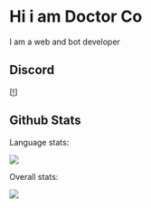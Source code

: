 # Hi i am Doctor Co
<p>I am a web and bot developer</p>

## Discord

[[!](https://discord.c99.nl/widget/theme-4/725278824975040512.png)]

## Github Stats

Language stats:
<p align="left"><img src='https://github-readme-stats.vercel.app/api/top-langs?username=DoctorCo&locale=en'></img></p>
Overall stats:
<p align="left"><img src='https://github-readme-stats.vercel.app/api?username=DoctorCo&locale=en'></img></p>

